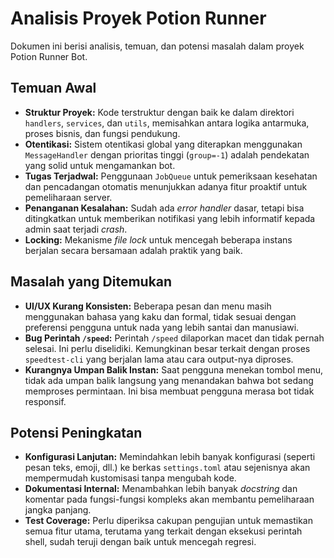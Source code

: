 # Analisis Proyek Potion Runner

Dokumen ini berisi analisis, temuan, dan potensi masalah dalam proyek Potion Runner Bot.

## Temuan Awal

*   **Struktur Proyek:** Kode terstruktur dengan baik ke dalam direktori `handlers`, `services`, dan `utils`, memisahkan antara logika antarmuka, proses bisnis, dan fungsi pendukung.
*   **Otentikasi:** Sistem otentikasi global yang diterapkan menggunakan `MessageHandler` dengan prioritas tinggi (`group=-1`) adalah pendekatan yang solid untuk mengamankan bot.
*   **Tugas Terjadwal:** Penggunaan `JobQueue` untuk pemeriksaan kesehatan dan pencadangan otomatis menunjukkan adanya fitur proaktif untuk pemeliharaan server.
*   **Penanganan Kesalahan:** Sudah ada *error handler* dasar, tetapi bisa ditingkatkan untuk memberikan notifikasi yang lebih informatif kepada admin saat terjadi *crash*.
*   **Locking:** Mekanisme *file lock* untuk mencegah beberapa instans berjalan secara bersamaan adalah praktik yang baik.

## Masalah yang Ditemukan

*   **UI/UX Kurang Konsisten:** Beberapa pesan dan menu masih menggunakan bahasa yang kaku dan formal, tidak sesuai dengan preferensi pengguna untuk nada yang lebih santai dan manusiawi.
*   **Bug Perintah `/speed`:** Perintah `/speed` dilaporkan macet dan tidak pernah selesai. Ini perlu diselidiki. Kemungkinan besar terkait dengan proses `speedtest-cli` yang berjalan lama atau cara output-nya diproses.
*   **Kurangnya Umpan Balik Instan:** Saat pengguna menekan tombol menu, tidak ada umpan balik langsung yang menandakan bahwa bot sedang memproses permintaan. Ini bisa membuat pengguna merasa bot tidak responsif.

## Potensi Peningkatan

*   **Konfigurasi Lanjutan:** Memindahkan lebih banyak konfigurasi (seperti pesan teks, emoji, dll.) ke berkas `settings.toml` atau sejenisnya akan mempermudah kustomisasi tanpa mengubah kode.
*   **Dokumentasi Internal:** Menambahkan lebih banyak *docstring* dan komentar pada fungsi-fungsi kompleks akan membantu pemeliharaan jangka panjang.
*   **Test Coverage:** Perlu diperiksa cakupan pengujian untuk memastikan semua fitur utama, terutama yang terkait dengan eksekusi perintah shell, sudah teruji dengan baik untuk mencegah regresi.
